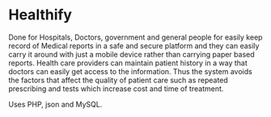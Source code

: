 # Healthify

Done for Hospitals, Doctors, government and general people for easily keep record of Medical reports in a safe and secure platform and they can easily carry it around with just a mobile device rather than carrying paper based reports. Health care providers can maintain patient history in a way that doctors can easily get access to the information. Thus the system avoids the factors that affect the quality of patient care such as repeated prescribing and tests which increase cost and time of treatment. 

Uses PHP, json and MySQL.
